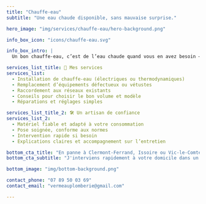 ```yaml
---
title: "Chauffe-eau"
subtitle: "Une eau chaude disponible, sans mauvaise surprise."

hero_image: "img/services/chauffe-eau/hero-background.png"

info_box_icon: "icons/chauffe-eau.svg"

info_box_intro: |
  Un bon chauffe-eau, c’est de l’eau chaude quand vous en avez besoin — ni plus, ni moins. Que ce soit en construction, en rénovation ou pour un remplacement, je vous installe un équipement adapté à votre logement et à votre rythme de vie.

services_list_title: 🔧 Mes services
services_list:
  - Installation de chauffe-eau (électriques ou thermodynamiques)
  - Remplacement d’équipements défectueux ou vétustes
  - Raccordement aux réseaux existants
  - Conseils pour choisir le bon volume et modèle
  - Réparations et réglages simples

services_list_title_2: 🛠 Un artisan de confiance
services_list_2:
  - Matériel fiable et adapté à votre consommation
  - Pose soignée, conforme aux normes
  - Intervention rapide si besoin
  - Explications claires et accompagnement sur l’entretien

bottom_cta_title: "En panne à Clermont-Ferrand, Issoire ou Vic-le-Comte ?"
bottom_cta_subtitle: "J'interviens rapidement à votre domicile dans un rayon de 50 km."

bottom_image: "img/bottom-background.png"

contact_phone: "07 89 50 03 69"
contact_email: "vermeauplomberie@gmail.com"

---
```

